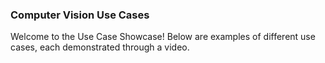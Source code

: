 ### Computer Vision Use Cases 

Welcome to the Use Case Showcase! Below are examples of different use cases, each demonstrated through a video.
